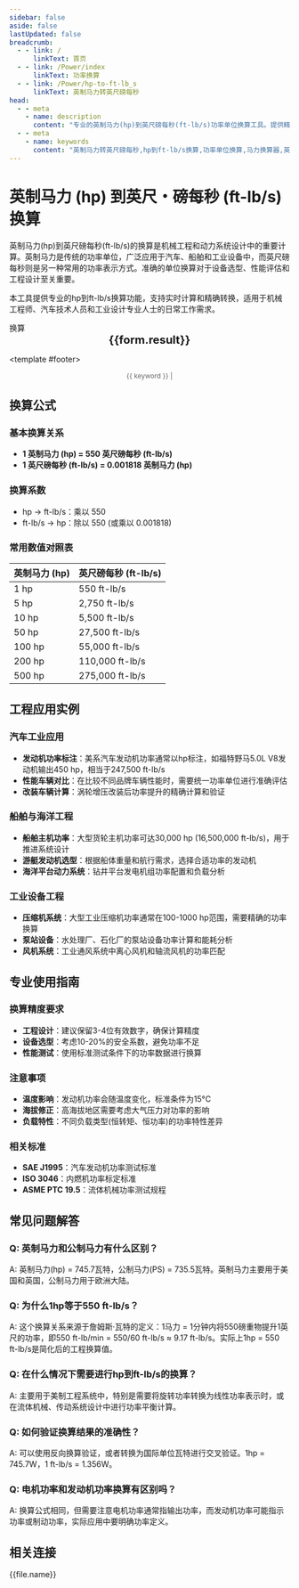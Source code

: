 ```yaml
---
sidebar: false
aside: false
lastUpdated: false
breadcrumb:
  - - link: /
      linkText: 首页
  - - link: /Power/index
      linkText: 功率换算
  - - link: /Power/hp-to-ft-lb_s
      linkText: 英制马力转英尺磅每秒
head:
  - - meta
    - name: description
      content: "专业的英制马力(hp)到英尺磅每秒(ft-lb/s)功率单位换算工具。提供精确换算公式、实时计算器、工程应用案例和技术指导，适用于机械工程、汽车工业、船舶动力等领域的功率单位转换需求。"
  - - meta
    - name: keywords
      content: "英制马力转英尺磅每秒,hp到ft-lb/s换算,功率单位换算,马力换算器,英制功率单位,机械功率计算,汽车发动机功率,船舶动力换算,工业设备功率,功率单位转换工具,hp换算公式,ft-lb/s计算器,美制功率单位,动力系统换算,机械工程计算"
---
```

# 英制马力 (hp) 到英尺・磅每秒 (ft-lb/s) 换算

英制马力(hp)到英尺磅每秒(ft-lb/s)的换算是机械工程和动力系统设计中的重要计算。英制马力是传统的功率单位，广泛应用于汽车、船舶和工业设备中，而英尺磅每秒则是另一种常用的功率表示方式。准确的单位换算对于设备选型、性能评估和工程设计至关重要。

本工具提供专业的hp到ft-lb/s换算功能，支持实时计算和精确转换，适用于机械工程师、汽车技术人员和工业设计专业人士的日常工作需求。

<script setup>
import { onMounted,reactive,inject ,ref  } from 'vue'
import { NButton,NForm ,NFormItem,NInput,NInputNumber,NSelect,NCard,useMessage ,NGrid ,NGi } from 'naive-ui'
import { defineClientComponent } from 'vitepress'
import { Power } from '../files';

// SEO关键词数组
const seoKey = [
  '英制马力换算', 'hp转ft-lb/s', '功率单位转换', '马力计算器', 
  '英制功率单位', '机械功率换算', '汽车发动机功率', '船舶动力计算',
  '工业设备功率', '动力系统换算', '美制功率单位', '机械工程计算'
];
const convert = inject('convert')
const options =  [
  { "label": "英制马力 (hp)","value": "hp" },
  { "label": "英尺・磅每秒 (ft-lb/s)","value": "ft-lb/s" }
];
const formRef = ref(null);
const rules = {
  number:{
    required: true,
    type: 'number',
    trigger: "blur",
    message: '请输入数字'
  },
  to:{
    required: true,
    trigger: "select",
    message: '请选择转换单位'
  },
  from:{
    required: true,
    trigger: "select",
    message: '请选择原始单位'
  }
}
const form = reactive({
  number:null,
  to:'',
  from:'',
  result:'',
  title:'英制马力转英尺磅每秒',
})
const convertHandler = (e) => {
   e.preventDefault();
  formRef.value?.validate((errors)=>{
    if (!errors) {
      form.result = `${form.number}${form.from} = ${convert(form.number).from(form.from).to(form.to)}${form.to}`
    }
  })
}
</script>

<n-card title="英制马力(hp) ⇄ 英尺磅每秒(ft-lb/s) 换算器" size="large" :bordered="false" embedded>
<n-form size="large" :model="form" ref='formRef' :rules="rules">
  <n-form-item label="数值"  path="number">
    <n-input-number size="large" style="width:100%" :min="0" v-model:value="form.number"   placeholder="请输入要换算的数值" />
  </n-form-item>
  <n-form-item label="从" path="from">
    <n-select  size="large" :options="options" v-model:value="form.from" placeholder="请选择原始单位" />
  </n-form-item>
  <n-form-item label="到" path="to">
    <n-select  size="large" :options="options" v-model:value="form.to" placeholder="请选择换算单位" />
  </n-form-item>
  <n-form-item>
    <n-button type="info" style="width:100%" @click="convertHandler">换算</n-button>
  </n-form-item>
</n-form>
<n-card  embedded :bordered="false" hoverable>
  <div  style="text-align:center;font-size:20px;">
    <strong>{{form.result}}</strong>
  </div>
</n-card>

<template #footer>
  <div style="text-align: center; color: #666; font-size: 12px;">
    <span v-for="(keyword, index) in seoKey" :key="index">
      {{ keyword }}<span v-if="index < seoKey.length - 1"> | </span>
    </span>
  </div>
</template>
</n-card>

## 换算公式

### 基本换算关系
- **1 英制马力 (hp) = 550 英尺磅每秒 (ft-lb/s)**
- **1 英尺磅每秒 (ft-lb/s) = 0.001818 英制马力 (hp)**

### 换算系数
- hp → ft-lb/s：乘以 550
- ft-lb/s → hp：除以 550 (或乘以 0.001818)

### 常用数值对照表
| 英制马力 (hp) | 英尺磅每秒 (ft-lb/s) |
|---------------|----------------------|
| 1 hp | 550 ft-lb/s |
| 5 hp | 2,750 ft-lb/s |
| 10 hp | 5,500 ft-lb/s |
| 50 hp | 27,500 ft-lb/s |
| 100 hp | 55,000 ft-lb/s |
| 200 hp | 110,000 ft-lb/s |
| 500 hp | 275,000 ft-lb/s |

## 工程应用实例

### 汽车工业应用
- **发动机功率标注**：美系汽车发动机功率通常以hp标注，如福特野马5.0L V8发动机输出450 hp，相当于247,500 ft-lb/s
- **性能车辆对比**：在比较不同品牌车辆性能时，需要统一功率单位进行准确评估
- **改装车辆计算**：涡轮增压改装后功率提升的精确计算和验证

### 船舶与海洋工程
- **船舶主机功率**：大型货轮主机功率可达30,000 hp (16,500,000 ft-lb/s)，用于推进系统设计
- **游艇发动机选型**：根据船体重量和航行需求，选择合适功率的发动机
- **海洋平台动力系统**：钻井平台发电机组功率配置和负载分析

### 工业设备工程
- **压缩机系统**：大型工业压缩机功率通常在100-1000 hp范围，需要精确的功率换算
- **泵站设备**：水处理厂、石化厂的泵站设备功率计算和能耗分析
- **风机系统**：工业通风系统中离心风机和轴流风机的功率匹配

## 专业使用指南

### 换算精度要求
- **工程设计**：建议保留3-4位有效数字，确保计算精度
- **设备选型**：考虑10-20%的安全系数，避免功率不足
- **性能测试**：使用标准测试条件下的功率数据进行换算

### 注意事项
- **温度影响**：发动机功率会随温度变化，标准条件为15°C
- **海拔修正**：高海拔地区需要考虑大气压力对功率的影响
- **负载特性**：不同负载类型(恒转矩、恒功率)的功率特性差异

### 相关标准
- **SAE J1995**：汽车发动机功率测试标准
- **ISO 3046**：内燃机功率标定标准
- **ASME PTC 19.5**：流体机械功率测试规程

## 常见问题解答

### Q: 英制马力和公制马力有什么区别？
A: 英制马力(hp) = 745.7瓦特，公制马力(PS) = 735.5瓦特。英制马力主要用于美国和英国，公制马力用于欧洲大陆。

### Q: 为什么1hp等于550 ft-lb/s？
A: 这个换算关系来源于詹姆斯·瓦特的定义：1马力 = 1分钟内将550磅重物提升1英尺的功率，即550 ft-lb/min = 550/60 ft-lb/s ≈ 9.17 ft-lb/s。实际上1hp = 550 ft-lb/s是简化后的工程换算值。

### Q: 在什么情况下需要进行hp到ft-lb/s的换算？
A: 主要用于美制工程系统中，特别是需要将旋转功率转换为线性功率表示时，或在流体机械、传动系统设计中进行功率平衡计算。

### Q: 如何验证换算结果的准确性？
A: 可以使用反向换算验证，或者转换为国际单位瓦特进行交叉验证。1hp = 745.7W，1 ft-lb/s = 1.356W。

### Q: 电机功率和发动机功率换算有区别吗？
A: 换算公式相同，但需要注意电机功率通常指输出功率，而发动机功率可能指示功率或制动功率，实际应用中要明确功率定义。

## 相关连接
<n-grid x-gap="12" :cols="2">
  <n-gi v-for="(file,index) in Power" :key="index">
    <n-button
      text
      tag="a"
      :href="file.path"
      type="info"
    >
      {{file.name}}
    </n-button>
  </n-gi>
</n-grid>